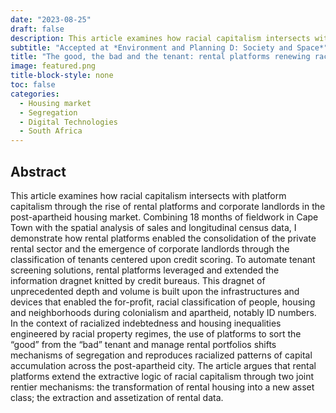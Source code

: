 ```yaml
---
date: "2023-08-25"
draft: false
description: This article examines how racial capitalism intersects with platform capitalism in post-apartheid South Africa. I argue that rental platforms, built upon technologies of credit scoring, extend the extractive logic of racial capitalism through two joint rentier mechanisms. the transformation of rental housing into a new asset class; the extraction and assetization of rental data.
subtitle: "Accepted at *Environment and Planning D: Society and Space*"
title: "The good, the bad and the tenant: rental platforms renewing racial capitalism in the post-apartheid housing market"
image: featured.png
title-block-style: none
toc: false
categories: 
  - Housing market
  - Segregation
  - Digital Technologies
  - South Africa
---
```



## Abstract

This article examines how racial capitalism intersects with platform capitalism through the rise of rental platforms and corporate landlords in the post-apartheid housing market. Combining 18 months of fieldwork in Cape Town with the spatial analysis of sales and longitudinal census data, I demonstrate how rental platforms enabled the consolidation of the private rental sector and the emergence of corporate landlords through the classification of tenants centered upon credit scoring. To automate tenant screening solutions, rental platforms leveraged and extended the information dragnet knitted by credit bureaus. This dragnet of unprecedented depth and volume is built upon the infrastructures and devices that enabled the for-profit, racial classification of people, housing and neighborhoods during colonialism and apartheid, notably ID numbers. In the context of racialized indebtedness and housing inequalities engineered by racial property regimes, the use of platforms to sort the “good” from the “bad” tenant and manage rental portfolios shifts mechanisms of segregation and reproduces racialized patterns of capital accumulation across the post-apartheid city. The article argues that rental platforms extend the extractive logic of racial capitalism through two joint rentier mechanisms: the transformation of rental housing into a new asset class; the extraction and assetization of rental data.

